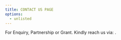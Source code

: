 ```yaml
---
title: CONTACT US PAGE
options:
  - unlisted
---
```

<!-- ensures every link below opens in a new tab similar to HTML target="_blank" -->
<base target="_blank">


For Enquiry, Partnership or Grant. Kindly reach us via:
.